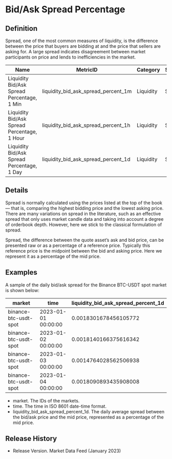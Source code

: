 # Bid/Ask Spread Percentage

## Definition

Spread, one of the most common measures of liquidity, is the difference between the price that buyers are bidding at and the price that sellers are asking for. A large spread indicates disagreement between market participants on price and lends to inefficiencies in the market.

| Name                                        | MetricID                                 | Category  | Subcategory | Type  | Unit          | Interval |
| ------------------------------------------- | ---------------------------------------- | --------- | ----------- | ----- | ------------- | -------- |
| Liquidity Bid/Ask Spread Percentage, 1 Min  | liquidity\_bid\_ask\_spread\_percent\_1m | Liquidity | Spread      | Ratio | Dimensionless | 1m       |
| Liquidity Bid/Ask Spread Percentage, 1 Hour | liquidity\_bid\_ask\_spread\_percent\_1h | Liquidity | Spread      | Ratio | Dimensionless | 1h       |
| Liquidity Bid/Ask Spread Percentage, 1 Day  | liquidity\_bid\_ask\_spread\_percent\_1d | Liquidity | Spread      | Ratio | Dimensionless | 1d       |

## Details

Spread is normally calculated using the prices listed at the top of the book— that is, comparing the highest bidding price and the lowest asking price. There are many variations on spread in the literature, such as an effective spread that only uses market candle data and taking into account a degree of orderbook depth. However, here we stick to the classical formulation of spread.

Spread, the difference between the quote asset’s ask and bid price, can be presented raw or as a percentage of a reference price. Typically this reference price is the midpoint between the bid and asking price. Here we represent it as a percentage of the mid price.

## Examples

A sample of the daily bid/ask spread for the Binance BTC-USDT spot market is shown below:

| market                | time                | liquidity\_bid\_ask\_spread\_percent\_1d |
| --------------------- | ------------------- | ---------------------------------------- |
| binance-btc-usdt-spot | 2023-01-01 00:00:00 | 0.0018301678456105772                    |
| binance-btc-usdt-spot | 2023-01-02 00:00:00 | 0.0018140166375616342                    |
| binance-btc-usdt-spot | 2023-01-03 00:00:00 | 0.0014764028562506938                    |
| binance-btc-usdt-spot | 2023-01-04 00:00:00 | 0.0018090893435908008                    |

* market. The IDs of the markets.
* time. The time in ISO 8601 date-time format.
* liquidity\_bid\_ask\_spread\_percent\_1d. The daily average spread between the bid/ask price and the mid price, represented as a percentage of the mid price.

## Release History

* Release Version. Market Data Feed (January 2023)
